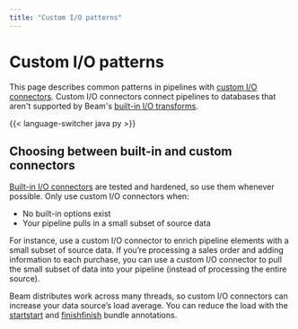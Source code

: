```yaml
---
title: "Custom I/O patterns"
---
```

<!--
Licensed under the Apache License, Version 2.0 (the "License");
you may not use this file except in compliance with the License.
You may obtain a copy of the License at

http://www.apache.org/licenses/LICENSE-2.0

Unless required by applicable law or agreed to in writing, software
distributed under the License is distributed on an "AS IS" BASIS,
WITHOUT WARRANTIES OR CONDITIONS OF ANY KIND, either express or implied.
See the License for the specific language governing permissions and
limitations under the License.
-->

# Custom I/O patterns

This page describes common patterns in pipelines with [custom I/O connectors](/documentation/io/developing-io-overview/). Custom I/O connectors connect pipelines to databases that aren't supported by Beam's [built-in I/O transforms](/documentation/io/built-in/).

{{< language-switcher java py >}}

## Choosing between built-in and custom connectors

[Built-in I/O connectors](/documentation/io/built-in/) are tested and hardened, so use them whenever possible. Only use custom I/O connectors when:

* No built-in options exist
* Your pipeline pulls in a small subset of source data

For instance, use a custom I/O connector to enrich pipeline elements with a small subset of source data. If you’re processing a sales order and adding information to each purchase, you can use a custom I/O connector to pull the small subset of data into your pipeline (instead of processing the entire source).

Beam distributes work across many threads, so custom I/O connectors can increase your data source’s load average. You can reduce the load with the <span class="language-java">[start](https://beam.apache.org/releases/javadoc/current/org/apache/beam/sdk/transforms/DoFn.StartBundle.html)</span><span class="language-py">[start](https://beam.apache.org/releases/pydoc/current/apache_beam.transforms.core.html?highlight=bundle#apache_beam.transforms.core.DoFn.start_bundle)</span> and <span class="language-java">[finish](https://beam.apache.org/releases/javadoc/current/org/apache/beam/sdk/transforms/DoFn.FinishBundle.html)</span><span class="language-py">[finish](https://beam.apache.org/releases/pydoc/current/apache_beam.transforms.core.html?highlight=bundle#apache_beam.transforms.core.DoFn.finish_bundle)</span> bundle annotations.